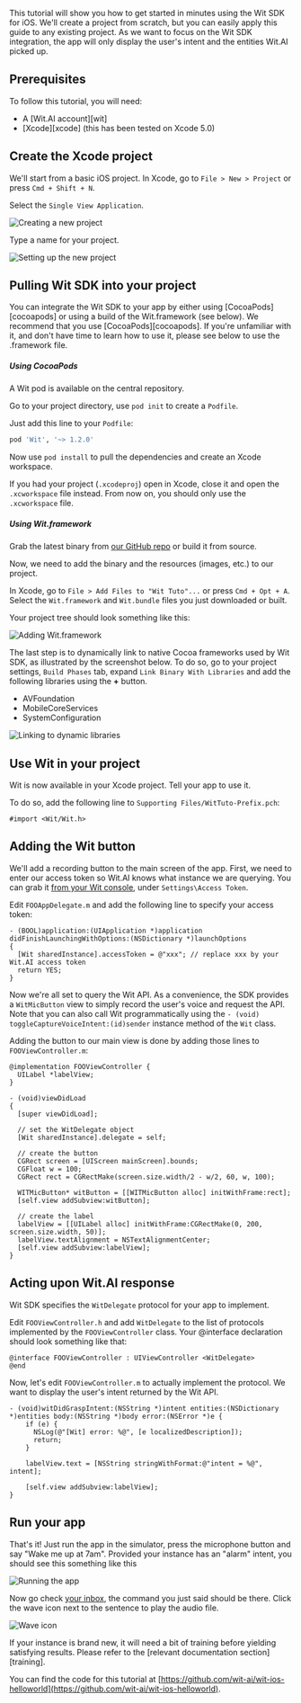 
This tutorial will show you how to get started in minutes using the Wit SDK for iOS.
We'll create a project from scratch, but you can easily apply this guide to any existing project.
As we want to focus on the Wit SDK integration, the app will only display the user's intent and the entities Wit.AI picked up.

## Prerequisites

To follow this tutorial, you will need:

* A [Wit.AI account][wit]
* [Xcode][xcode] (this has been tested on Xcode 5.0)

## Create the Xcode project


We'll start from a basic iOS project.
In Xcode, go to `File > New > Project` or press `Cmd + Shift + N`.

Select the `Single View Application`.

![Creating a new project](https://d2n5jyo54r6d2a.cloudfront.net/docs/images/ios-tuto/new-project-1.png)

Type a name for your project.

![Setting up the new project](https://d2n5jyo54r6d2a.cloudfront.net/docs/images/ios-tuto/new-project-2.png)

## Pulling Wit SDK into your project


You can integrate the Wit SDK to your app by either using [CocoaPods][cocoapods] or using a build of the Wit.framework (see below).
We recommend that you use [CocoaPods][cocoapods]. If you're unfamiliar with it, and don't have time to learn how to use it, please see below to use the .framework file.

##### Using CocoaPods

A Wit pod is available on the central repository.

Go to your project directory, use `pod init` to create a `Podfile`.

Just add this line to your `Podfile`:

```ruby
pod 'Wit', '~> 1.2.0'
```

Now use `pod install` to pull the dependencies and create an Xcode workspace.

If you had your project (`.xcodeproj`) open in Xcode, close it and open the `.xcworkspace` file instead. From now on, you should only use the `.xcworkspace` file.

##### Using Wit.framework

Grab the latest binary from [our GitHub repo](https://github.com/wit-ai/wit-ios-sdk/releases) or build it from source.

Now, we need to add the binary and the resources (images, etc.) to our project.

In Xcode, go to `File > Add Files to "Wit Tuto"...` or press `Cmd + Opt + A`.
Select the `Wit.framework` and `Wit.bundle` files you just downloaded or built.

Your project tree should look something like this:

![Adding Wit.framework](https://d2n5jyo54r6d2a.cloudfront.net/docs/images/ios-tuto/framework.png)

The last step is to dynamically link to native Cocoa frameworks used by Wit SDK, as illustrated by the screenshot below.
To do so, go to your project settings, `Build Phases` tab, expand `Link Binary With Libraries` and add the following libraries using the **+** button.

- AVFoundation
- MobileCoreServices
- SystemConfiguration

![Linking to dynamic libraries](https://d2n5jyo54r6d2a.cloudfront.net/docs/images/ios-tuto/linking.png)

## Use Wit in your project

Wit is now available in your Xcode project.
Tell your app to use it.

To do so, add the following line to `Supporting Files/WitTuto-Prefix.pch`:

```objc
#import <Wit/Wit.h>
```

## Adding the Wit button


We'll add a recording button to the main screen of the app.
First, we need to enter our access token so Wit.AI knows what instance we are querying.
You can grab it <a href="https://wit.ai/GITHUB_ID/INSTANCE_NAME/settings" class="wit-link">from your Wit console</a>, under `Settings\Access Token`.

Edit `FOOAppDelegate.m` and add the following line to specify your access token:

```objc
- (BOOL)application:(UIApplication *)application didFinishLaunchingWithOptions:(NSDictionary *)launchOptions
{
  [Wit sharedInstance].accessToken = @"xxx"; // replace xxx by your Wit.AI access token
  return YES;
}
```

Now we're all set to query the Wit API. As a convenience, the SDK provides a `WitMicButton` view to simply record the user's voice and request the API. Note that you can also call Wit programmatically using the `- (void) toggleCaptureVoiceIntent:(id)sender` instance method of the `Wit` class.

Adding the button to our main view is done by adding those lines to `FOOViewController.m`:

```objc
@implementation FOOViewController {
  UILabel *labelView;
}
```

```objc
- (void)viewDidLoad
{
  [super viewDidLoad];

  // set the WitDelegate object
  [Wit sharedInstance].delegate = self;

  // create the button
  CGRect screen = [UIScreen mainScreen].bounds;
  CGFloat w = 100;
  CGRect rect = CGRectMake(screen.size.width/2 - w/2, 60, w, 100);

  WITMicButton* witButton = [[WITMicButton alloc] initWithFrame:rect];
  [self.view addSubview:witButton];

  // create the label
  labelView = [[UILabel alloc] initWithFrame:CGRectMake(0, 200, screen.size.width, 50)];
  labelView.textAlignment = NSTextAlignmentCenter;
  [self.view addSubview:labelView];
}
```

## Acting upon Wit.AI response

Wit SDK specifies the `WitDelegate` protocol for your app to implement.

Edit `FOOViewController.h` and add `WitDelegate` to the list of protocols implemented by the `FOOViewController` class. Your @interface declaration should look something like that:

```objc
@interface FOOViewController : UIViewController <WitDelegate>
@end
```

Now, let's edit `FOOViewController.m` to actually implement the protocol. We want to display the user's intent returned by the Wit API.

```objc
- (void)witDidGraspIntent:(NSString *)intent entities:(NSDictionary *)entities body:(NSString *)body error:(NSError *)e {
    if (e) {
      NSLog(@"[Wit] error: %@", [e localizedDescription]);
      return;
    }

    labelView.text = [NSString stringWithFormat:@"intent = %@", intent];

    [self.view addSubview:labelView];
}
```

## Run your app

That's it! Just run the app in the simulator, press the microphone button and say "Wake me up at 7am".
Provided your instance has an "alarm" intent, you should see this something like this

![Running the app](https://d2n5jyo54r6d2a.cloudfront.net/docs/images/ios-tuto/result.png)

Now go check <a href="https://wit.ai/GITHUB_ID/INSTANCE_NAME/inbox" class="wit-link">your inbox</a>, the command you just said should be there. Click the wave icon next to the sentence to play the audio file.

![Wave icon](https://d2n5jyo54r6d2a.cloudfront.net/docs/images/tutorial/inbox_wave.png)

If your instance is brand new, it will need a bit of training before yielding satisfying results.
Please refer to the [relevant documentation section][training].

You can find the code for this tutorial at [https://github.com/wit-ai/wit-ios-helloworld](https://github.com/wit-ai/wit-ios-helloworld).